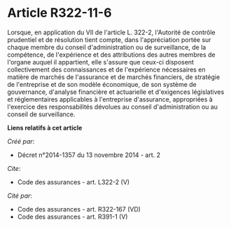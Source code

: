 # Article R322-11-6

Lorsque, en application du VII de l'article L. 322-2, l'Autorité de contrôle prudentiel et de résolution tient compte, dans
l'appréciation portée sur chaque membre du conseil d'administration ou de surveillance, de la compétence, de l'expérience et
des attributions des autres membres de l'organe auquel il appartient, elle s'assure que ceux-ci disposent collectivement des
connaissances et de l'expérience nécessaires en matière de marchés de l'assurance et de marchés financiers, de stratégie de
l'entreprise et de son modèle économique, de son système de gouvernance, d'analyse financière et actuarielle et d'exigences
législatives et réglementaires applicables à l'entreprise d'assurance, appropriées à l'exercice des responsabilités dévolues
au conseil d'administration ou au conseil de surveillance.

**Liens relatifs à cet article**

_Créé par_:

  - Décret n°2014-1357 du 13 novembre 2014 - art. 2

_Cite_:

  - Code des assurances - art. L322-2 (V)

_Cité par_:

  - Code des assurances - art. R322-167 (VD)
  - Code des assurances - art. R391-1 (V)
